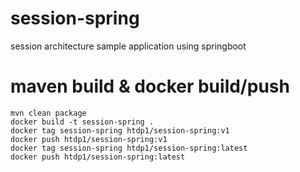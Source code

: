 # session-spring
session architecture sample application using springboot

# maven build & docker build/push
```
mvn clean package
docker build -t session-spring .
docker tag session-spring htdp1/session-spring:v1
docker push htdp1/session-spring:v1
docker tag session-spring htdp1/session-spring:latest
docker push htdp1/session-spring:latest
```
